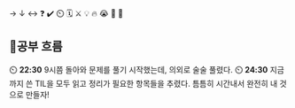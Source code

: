 → ↓ ↔ ❓ ✔️ ⏲️ 🗓️ ⚔️ 💡 🔥 😭 👏 🎵 

## 🧠공부 흐름
⏲️ **22:30** 9시쯤 돌아와 문제를 풀기 시작했는데, 의외로 술술 풀렸다.
⏲️ **24:30** 지금까지 쓴 TIL을 모두 읽고 정리가 필요한 항목들을 추렸다. 틈틈히 시간내서 완전히 내 것으로 만들자!
